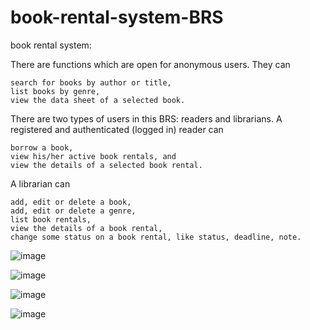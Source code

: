 # book-rental-system-BRS
book rental system:

There are functions which are open for anonymous users. They can

    search for books by author or title,
    list books by genre,
    view the data sheet of a selected book.

There are two types of users in this BRS: readers and librarians. A registered and authenticated (logged in) reader can

    borrow a book,
    view his/her active book rentals, and
    view the details of a selected book rental.

A librarian can

    add, edit or delete a book,
    add, edit or delete a genre,
    list book rentals,
    view the details of a book rental,
    change some status on a book rental, like status, deadline, note.


![image](https://github.com/mhmdkad/book-rental-system-BRS/assets/93993716/f1129476-ead7-47f8-af5f-bc854b45b878)

![image](https://github.com/mhmdkad/book-rental-system-BRS/assets/93993716/39088790-ee49-45a1-9667-0e0912efdc89)

![image](https://github.com/mhmdkad/book-rental-system-BRS/assets/93993716/9b5671e2-45c8-4b60-8700-863271f8bbf3)

![image](https://github.com/mhmdkad/book-rental-system-BRS/assets/93993716/81833b28-d484-457a-8282-856040bb2a56)

